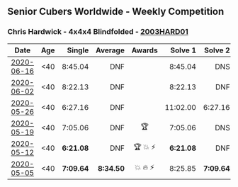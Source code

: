 ## Senior Cubers Worldwide - Weekly Competition
### Chris Hardwick - 4x4x4 Blindfolded - [2003HARD01](https://www.worldcubeassociation.org/persons/2003HARD01?event=444bf)

| Date | Age | Single | Average | Awards | Solve 1 | Solve 2 | Solve 3 | Video |
| :--: | :--: | --: | --: | :--: | --: | --: | --: | :-- |
| [2020-06-16](../../results/444bf/2020-06-16.md) | <40 | 8:45.04 | DNF |  | 8:45.04 | DNS | DNS | [Link](https://www.facebook.com/events/208176410240808/permalink/210555690002880/) |
| [2020-06-02](../../results/444bf/2020-06-02.md) | <40 | 8:22.13 | DNF |  | 8:22.13 | DNF | DNF | [Link](https://www.facebook.com/events/323619661956372/permalink/325517651766573/) |
| [2020-05-26](../../results/444bf/2020-05-26.md) | <40 | 6:27.16 | DNF |  | 11:02.00 | 6:27.16 | DNS | [Link](https://www.facebook.com/events/1531820936993798/permalink/1532454540263771/) |
| [2020-05-19](../../results/444bf/2020-05-19.md) | <40 | 7:05.06 | DNF | 🏆 | 7:05.06 | DNS | DNS | [Link](https://www.facebook.com/events/2608037409484307/permalink/2610938702527511/) |
| [2020-05-12](../../results/444bf/2020-05-12.md) | <40 | **6:21.08** | DNF | 🏆 💥 ⚡ | **6:21.08** | DNF | 8:53.61 | [Link](https://www.facebook.com/events/367340484222677/permalink/368430654113660/) |
| [2020-05-05](../../results/444bf/2020-05-05.md) | <40 | **7:09.64** | **8:34.50** | 💥 🔥 ⚡ | 8:25.85 | **7:09.64** | 10:08.00 | [Link](https://www.facebook.com/events/2624652641189887/permalink/2625339637787854/) |


<!-- Global site tag (gtag.js) - Google Analytics -->
<script async src="https://www.googletagmanager.com/gtag/js?id=UA-86348435-3"></script>
<script>window.dataLayer = window.dataLayer || []; function gtag() {dataLayer.push(arguments);} gtag('js', new Date()); gtag('config', 'UA-86348435-3');</script>
